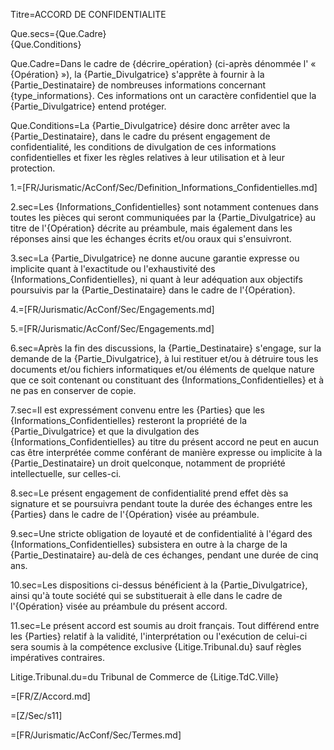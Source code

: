 Titre=ACCORD DE CONFIDENTIALITE

Que.secs={Que.Cadre}<br>{Que.Conditions}

Que.Cadre=Dans le cadre de {décrire_opération} (ci-après dénommée l' « {Opération} »), la {Partie_Divulgatrice} s'apprête à fournir à la {Partie_Destinataire} de nombreuses informations concernant {type_informations}. Ces informations ont un caractère confidentiel que la {Partie_Divulgatrice} entend protéger.

Que.Conditions=La {Partie_Divulgatrice} désire donc arrêter avec la {Partie_Destinataire}, dans le cadre du présent engagement de confidentialité, les conditions de divulgation de ces informations confidentielles et fixer les règles relatives à leur utilisation et à leur protection.

1.=[FR/Jurismatic/AcConf/Sec/Definition_Informations_Confidentielles.md]

2.sec=Les {Informations_Confidentielles} sont notamment contenues dans toutes les pièces qui seront communiquées par la {Partie_Divulgatrice} au titre de l'{Opération} décrite au préambule, mais également dans les réponses ainsi que les échanges écrits et/ou oraux qui s'ensuivront.

3.sec=La {Partie_Divulgatrice} ne donne aucune garantie expresse ou implicite quant à l'exactitude ou l'exhaustivité des {Informations_Confidentielles}, ni quant à leur adéquation aux objectifs poursuivis par la {Partie_Destinataire} dans le cadre de l'{Opération}.

4.=[FR/Jurismatic/AcConf/Sec/Engagements.md]

5.=[FR/Jurismatic/AcConf/Sec/Engagements.md]

6.sec=Après la fin des discussions, la {Partie_Destinataire} s'engage, sur la demande de la {Partie_Divulgatrice}, à lui restituer et/ou à détruire tous les documents et/ou fichiers informatiques et/ou éléments de quelque nature que ce soit contenant ou constituant des {Informations_Confidentielles} et à ne pas en conserver de copie.

7.sec=Il est expressément convenu entre les {Parties} que les {Informations_Confidentielles} resteront la propriété de la {Partie_Divulgatrice} et que la divulgation des {Informations_Confidentielles} au titre du présent accord ne peut en aucun cas être interprétée comme conférant de manière expresse ou implicite à la {Partie_Destinataire} un droit quelconque, notamment de propriété intellectuelle, sur celles-ci.

8.sec=Le présent engagement de confidentialité prend effet dès sa signature et se poursuivra pendant toute la durée des échanges entre les {Parties} dans le cadre de l'{Opération} visée au préambule.

9.sec=Une stricte obligation de loyauté et de confidentialité à l'égard des {Informations_Confidentielles} subsistera en outre à la charge de la {Partie_Destinataire} au-delà de ces échanges, pendant une durée de cinq ans.

10.sec=Les dispositions ci-dessus bénéficient à la {Partie_Divulgatrice}, ainsi qu'à toute société qui se substituerait à elle dans le cadre de l'{Opération} visée au préambule du présent accord.

11.sec=Le présent accord est soumis au droit français. Tout différend entre les {Parties} relatif à la validité, l'interprétation ou l'exécution de celui-ci sera soumis à la compétence exclusive {Litige.Tribunal.du} sauf règles impératives contraires.


Litige.Tribunal.du=du Tribunal de Commerce de {Litige.TdC.Ville}


=[FR/Z/Accord.md]

=[Z/Sec/s11]  

=[FR/Jurismatic/AcConf/Sec/Termes.md]
